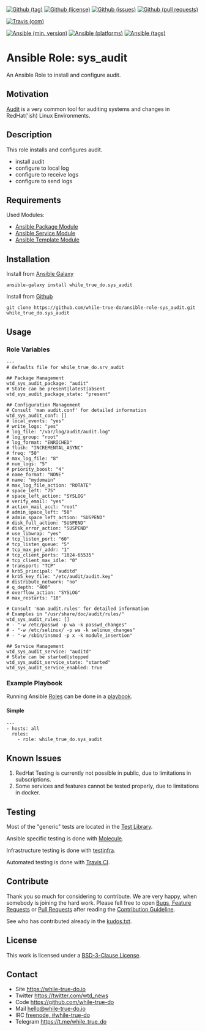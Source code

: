 <!--
name: README.md
description: This file contains important information for the repository.
author: while-true-do.io
contact: hello@while-true-do.io
license: BSD-3-Clause
-->

<!-- github shields -->
[![Github (tag)](https://img.shields.io/github/tag/while-true-do/ansible-role-sys_audit.svg)](https://github.com/while-true-do/ansible-role-sys_audit/tags)
[![Github (license)](https://img.shields.io/github/license/while-true-do/ansible-role-sys_audit.svg)](https://github.com/while-true-do/ansible-role-sys_audit/blob/master/LICENSE)
[![Github (issues)](https://img.shields.io/github/issues/while-true-do/ansible-role-sys_audit.svg)](https://github.com/while-true-do/ansible-role-sys_audit/issues)
[![Github (pull requests)](https://img.shields.io/github/issues-pr/while-true-do/ansible-role-sys_audit.svg)](https://github.com/while-true-do/ansible-role-sys_audit/pulls)
<!-- travis shields -->
[![Travis (com)](https://img.shields.io/travis/com/while-true-do/ansible-role-sys_audit.svg)](https://travis-ci.com/while-true-do/ansible-role-sys_audit)
<!-- ansible shields -->
[![Ansible (min. version)](https://img.shields.io/badge/dynamic/yaml.svg?label=Min.%20Ansible%20Version&url=https%3A%2F%2Fraw.githubusercontent.com%2Fwhile-true-do%2Fansible-role-sys_audit%2Fmaster%2Fmeta%2Fmain.yml&query=%24.galaxy_info.min_ansible_version&colorB=black)](https://galaxy.ansible.com/while_true_do/sys_audit)
[![Ansible (platforms)](https://img.shields.io/badge/dynamic/yaml.svg?label=Supported%20OS&url=https%3A%2F%2Fraw.githubusercontent.com%2Fwhile-true-do%2Fansible-role-sys_audit%2Fmaster%2Fmeta%2Fmain.yml&query=galaxy_info.platforms%5B*%5D.name&colorB=black)](https://galaxy.ansible.com/while_true_do/sys_audit)
[![Ansible (tags)](https://img.shields.io/badge/dynamic/yaml.svg?label=Galaxy%20Tags&url=https%3A%2F%2Fraw.githubusercontent.com%2Fwhile-true-do%2Fansible-role-sys_audit%2Fmaster%2Fmeta%2Fmain.yml&query=%24.galaxy_info.galaxy_tags%5B*%5D&colorB=black)](https://galaxy.ansible.com/while_true_do/sys_audit)

# Ansible Role: sys_audit

An Ansible Role to install and configure audit.

## Motivation

[Audit](http://people.redhat.com/sgrubb/audit/) is a very common tool for
auditing systems and changes in RedHat('ish) Linux Environments.

## Description

This role installs and configures audit.

-   install audit
-   configure to local log
-   configure to receive logs
-   configure to send logs

## Requirements

Used Modules:

-   [Ansible Package Module](https://docs.ansible.com/ansible/latest/modules/package_module.html)
-   [Ansible Service Module](https://docs.ansible.com/ansible/latest/modules/service_module.html)
-   [Ansible Template Module](https://docs.ansible.com/ansible/latest/modules/template_module.html)


## Installation

Install from [Ansible Galaxy](https://galaxy.ansible.com/while_true_do/sys_audit)
```
ansible-galaxy install while_true_do.sys_audit
```

Install from [Github](https://github.com/while-true-do/ansible-role-sys_audit)
```
git clone https://github.com/while-true-do/ansible-role-sys_audit.git while_true_do.sys_audit
```

## Usage

### Role Variables

```
---
# defaults file for while_true_do.srv_audit

## Package Management
wtd_sys_audit_package: "audit"
# State can be present|latest|absent
wtd_sys_audit_package_state: "present"

## Configuration Management
# Consult 'man audit.conf' for detailed information
wtd_sys_audit_conf: []
# local_events: "yes"
# write_logs: "yes"
# log_file: "/var/log/audit/audit.log"
# log_group: "root"
# log_format: "ENRICHED"
# flush: "INCREMENTAL_ASYNC"
# freq: "50"
# max_log_file: "8"
# num_logs: "5"
# priority_boost: "4"
# name_format: "NONE"
# name: "mydomain"
# max_log_file_action: "ROTATE"
# space_left: "75"
# space_left_action: "SYSLOG"
# verify_email: "yes"
# action_mail_acct: "root"
# admin_space_left: "50"
# admin_space_left_action: "SUSPEND"
# disk_full_action: "SUSPEND"
# disk_error_action: "SUSPEND"
# use_libwrap: "yes"
# tcp_listen_port: "60"
# tcp_listen_queue: "5"
# tcp_max_per_addr: "1"
# tcp_client_ports: "1024-65535"
# tcp_client_max_idle: "0"
# transport: "TCP"
# krb5_principal: "auditd"
# krb5_key_file: "/etc/audit/audit.key"
# distribute_network: "no"
# q_depth: "400"
# overflow_action: "SYSLOG"
# max_restarts: "10"

# Consult 'man audit.rules' for detailed information
# Examples in "/usr/share/doc/audit/rules/"
wtd_sys_audit_rules: []
# - "-w /etc/passwd -p wa -k passwd_changes"
# - "-w /etc/selinux/ -p wa -k selinux_changes"
# - "-w /sbin/insmod -p x -k module_insertion"

## Service Management
wtd_sys_audit_service: "auditd"
# State can be started|stopped
wtd_sys_audit_service_state: "started"
wtd_sys_audit_service_enabled: true
```

### Example Playbook

Running Ansible
[Roles](https://docs.ansible.com/ansible/latest/user_guide/playbooks_reuse_roles.html)
can be done in a
[playbook](https://docs.ansible.com/ansible/latest/user_guide/playbooks_intro.html).

#### Simple

```
---
- hosts: all
  roles:
    - role: while_true_do.sys_audit
```

## Known Issues

1.  RedHat Testing is currently not possible in public, due to limitations
    in subscriptions.
2.  Some services and features cannot be tested properly, due to limitations
    in docker.

## Testing

Most of the "generic" tests are located in the
[Test Library](https://github.com/while-true-do/test-library).

Ansible specific testing is done with
[Molecule](https://molecule.readthedocs.io/en/stable/).

Infrastructure testing is done with
[testinfra](https://testinfra.readthedocs.io/en/stable/).

Automated testing is done with [Travis CI](https://travis-ci.com/while-true-do).

## Contribute

Thank you so much for considering to contribute. We are very happy, when somebody
is joining the hard work. Please fell free to open
[Bugs, Feature Requests](https://github.com/while-true-do/ansible-role-sys_audit/issues)
or [Pull Requests](https://github.com/while-true-do/ansible-role-sys_audit/pulls) after
reading the [Contribution Guideline](https://github.com/while-true-do/doc-library/blob/master/docs/CONTRIBUTING.md).

See who has contributed already in the [kudos.txt](./kudos.txt).

## License

This work is licensed under a [BSD-3-Clause License](https://opensource.org/licenses/BSD-3-Clause).

## Contact

-   Site <https://while-true-do.io>
-   Twitter <https://twitter.com/wtd_news>
-   Code <https://github.com/while-true-do>
-   Mail [hello@while-true-do.io](mailto:hello@while-true-do.io)
-   IRC [freenode, #while-true-do](https://webchat.freenode.net/?channels=while-true-do)
-   Telegram <https://t.me/while_true_do>
